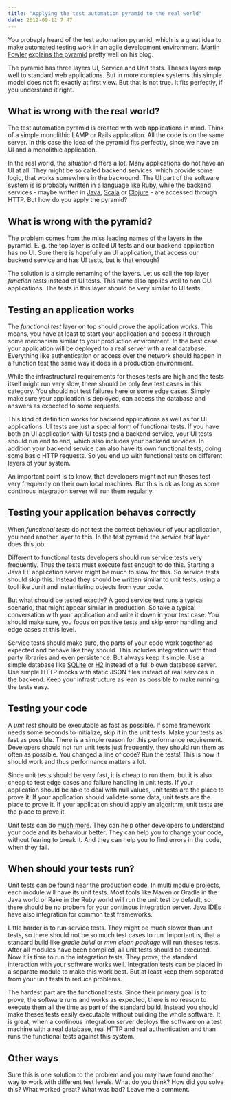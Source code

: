 ```yaml
---
title: "Applying the test automation pyramid to the real world"
date: 2012-09-11 7:47
---
```


You probaply heard of the test automation pyramid, which is a great
idea to make automated testing work in an agile development
environment. [Martin Fowler](https://twitter.com/martinfowler)
[explains the pyramid](http://martinfowler.com/bliki/TestPyramid.html)
pretty well on his blog.

The pyramid has three layers UI, Service and Unit tests. Theses layers
map well to standard web applications.  But in more complex systems
this simple model does not fit exactly at first view. But that is not
true. It fits perfectly, if you understand it right.

What is wrong with the real world?
----------------------------------

The test automation pyramid is created with web applications in
mind. Think of a simple monolithic LAMP or Rails application. All the
code is on the same server. In this case the idea of the pyramid fits
perfectly, since we have an UI and a monolithic application.

In the real world, the situation differs a lot. Many applications do
not have an UI at all. They might be so called backend services, which
provide some logic, that works somewhere in the backround. The UI part
of the software system is is probably written in a language like
[Ruby](http://www.ruby-lang.org), while the backend services - maybe
written in [Java](http://openjdk.java.net),
[Scala](http://www.scala-lang.org) or [Clojure](http://clojure.org) -
are accessed through HTTP. But how do you apply the pyramid?

What is wrong with the pyramid?
-------------------------------

The problem comes from the miss leading names of the layers in the
pyramid. E. g. the top layer is called UI tests and our backend
application has no UI. Sure there is hopefully an UI application, that
access our backend service and has UI tests, but is that enough?

The solution is a simple renaming of the layers. Let us call the top
layer _function tests_ instead of UI tests. This name also applies well
to non GUI applications. The tests in this layer should be very
similar to UI tests.

Testing an application works
----------------------------

The _functional test_ layer on top should prove the application
works. This means, you have at least to start your application
and access it through some mechanism similar to your production
environment. In the best case your application will be deployed to a
real server with a real database. Everything like authentication or
access over the network should happen in a function test the same way
it does in a production environment.

While the infrastructural requirements for theses tests are high and
the tests itself might run very slow, there should be only few test
cases in this category. You should not test failures here or some edge
cases. Simply make sure your application is deployed, can access the
database and answers as expected to some requests.

This kind of definition works for backend applications as well as for
UI applications. UI tests are just a special form of functional
tests. If you have both an UI application with UI tests and a backend
service, your UI tests should run end to end, which also includes your
backend services. In addition your backend service can also have its
own functional tests, doing some basic HTTP requests. So you end up
with functional tests on different layers of your system.

An important point is to know, that developers might not run theses
test very frequently on their own local machines. But this is ok as
long as some continous integration server will run them regularly.

Testing your application behaves correctly
------------------------------------------

When _functional tests_ do not test the correct behaviour of your
application, you need another layer to this. In the test pyramid the
_service test_ layer does this job.

Different to functional tests developers should run service tests very
frequently. Thus the tests must execute fast enough to do
this. Starting a Java EE application server might be much to slow for
this. So service tests should skip this. Instead they should be
written similar to unit tests, using a tool like Junit and
instantiating objects from your code.

But what should be tested exactly? A good service test runs a
typical scenario, that might appear similar in production. So take a
typical conversation with your application and write it down in your
test case. You should make sure, you focus on positive tests and skip
error handling and edge cases at this level.

Service tests should make sure, the parts of your code work together
as expected and behave like they should. This includes integration
with third party libraries and even persistence. But always keep it
simple. Use a simple database like [SQLite](http://www.sqlite.org) or
[H2](http://www.h2database.com) instead of a full blown database
server. Use simple HTTP mocks with static JSON files instead of real
services in the backend. Keep your infrastructure as lean as possible
to make running the tests easy.

Testing your code
-----------------

A _unit test_ should be executable as fast as possible. If some
framework needs some seconds to initialize, skip it in the unit
tests. Make your tests as fast as possible. There is a simple reason
for this performance requirement. Developers should not run unit tests
just frequently, they should run them as often as possible. You
changed a line of code? Run the tests! This is how it should work and
thus performance matters a lot.

Since unit tests should be very fast, it is cheap to run them, but it
is also cheap to test edge cases and failure handling in unit
tests. If your application should be able to deal with null values,
unit tests are the place to prove it. If your application should
validate some data, unit tests are the place to prove it. If your
application should apply an algorithm, unit tests are the place to
prove it.

Unit tests can do
[much more](/blog/2012/08/31/dont-miss-to-write-good-unit-tests/). They
can help other developers to understand your code and its behaviour
better. They can help you to change your code, without fearing to
break it. And they can help you to find errors in the code, when they
fail.

When should your tests run?
---------------------------

Unit tests can be found near the production code. In multi module
projects, each module will have its unit tests. Most tools like Maven
or Gradle in the Java world or Rake in the Ruby world will run the
unit test by default, so there should be no probem for your continous
integration server. Java IDEs have also integration for common test
frameworks.

Little harder is to run service tests. They might be much slower than
unit tests, so there should not be so much test cases to
run. Important is, that a standard build like _gradle build_ or _mvn
clean package_ will run theses tests. After all modules have been
compiled, all unit tests should be executed. Now it is time to run the
integration tests. They prove, the standard interaction with your
software works well. Integration tests can be placed in a separate
module to make this work best. But at least keep them separated from
your unit tests to reduce problems.

The hardest part are the functional tests. Since their primary goal is
to prove, the software runs and works as expected, there is no reason
to execute them all the time as part of the standard build. Instead
you should make theses tests easily executable without building the
whole software. It is great, when a continous integration server
deploys the software on a test machine with a real database, real HTTP
and real authentication and than runs the functional tests against
this system.

Other ways
----------

Sure this is one solution to the problem and you may have found
another way to work with different test levels. What do you think?
How did you solve this? What worked great? What was bad? Leave me a
comment.
